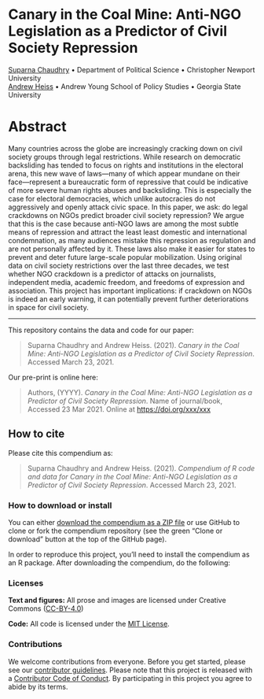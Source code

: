 
<!-- README.md is generated from README.Rmd. Please edit that file -->

# Canary in the Coal Mine: Anti-NGO Legislation as a Predictor of Civil Society Repression

[Suparna Chaudhry](http://www.suparnachaudhry.com/) • Department of
Political Science • Christopher Newport University  
[Andrew Heiss](https://www.andrewheiss.com/) • Andrew Young School of
Policy Studies • Georgia State University

# Abstract

Many countries across the globe are increasingly cracking down on civil
society groups through legal restrictions. While research on democratic
backsliding has tended to focus on rights and institutions in the
electoral arena, this new wave of laws—many of which appear mundane on
their face—represent a bureaucratic form of repressive that could be
indicative of more severe human rights abuses and backsliding. This is
especially the case for electoral democracies, which unlike autocracies
do not aggressively and openly attack civic space. In this paper, we
ask: do legal crackdowns on NGOs predict broader civil society
repression? We argue that this is the case because anti-NGO laws are
among the most subtle means of repression and attract the least least
domestic and international condemnation, as many audiences mistake this
repression as regulation and are not personally affected by it. These
laws also make it easier for states to prevent and deter future
large-scale popular mobilization. Using original data on civil society
restrictions over the last three decades, we test whether NGO crackdown
is a predictor of attacks on journalists, independent media, academic
freedom, and freedoms of expression and association. This project has
important implications: if crackdown on NGOs is indeed an early warning,
it can potentially prevent further deteriorations in space for civil
society.

------------------------------------------------------------------------

This repository contains the data and code for our paper:

> Suparna Chaudhry and Andrew Heiss. (2021). *Canary in the Coal Mine:
> Anti-NGO Legislation as a Predictor of Civil Society Repression*.
> Accessed March 23, 2021.

Our pre-print is online here:

> Authors, (YYYY). *Canary in the Coal Mine: Anti-NGO Legislation as a
> Predictor of Civil Society Repression*. Name of journal/book, Accessed
> 23 Mar 2021. Online at <https://doi.org/xxx/xxx>

## How to cite

Please cite this compendium as:

> Suparna Chaudhry and Andrew Heiss. (2021). *Compendium of R code and
> data for Canary in the Coal Mine: Anti-NGO Legislation as a Predictor
> of Civil Society Repression*. Accessed March 23, 2021.

### How to download or install

You can either [download the compendium as a ZIP
file](/archive/master.zip) or use GitHub to clone or fork the compendium
repository (see the green “Clone or download” button at the top of the
GitHub page).

In order to reproduce this project, you’ll need to install the
compendium as an R package. After downloading the compendium, do the
following:

### Licenses

**Text and figures:** All prose and images are licensed under Creative
Commons ([CC-BY-4.0](http://creativecommons.org/licenses/by/4.0/))

**Code:** All code is licensed under the [MIT License](LICENSE.md).

### Contributions

We welcome contributions from everyone. Before you get started, please
see our [contributor guidelines](CONTRIBUTING.md). Please note that this
project is released with a [Contributor Code of Conduct](CONDUCT.md). By
participating in this project you agree to abide by its terms.
